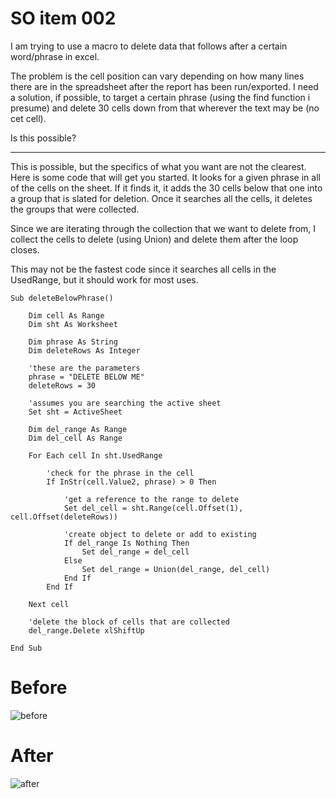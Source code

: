# SO item 002
I am trying to use a macro to delete data that follows after a certain word/phrase in excel.

The problem is the cell position can vary depending on how many lines there are in the spreadsheet after the report has been run/exported. I need a solution, if possible, to target a certain phrase (using the find function i presume) and delete 30 cells down from that wherever the text may be (no cet cell).

Is this possible?

----

This is possible, but the specifics of what you want are not the clearest. Here is some code that will get you started. It looks for a given phrase in all of the cells on the sheet. If it finds it, it adds the 30 cells below that one into a group that is slated for deletion. Once it searches all the cells, it deletes the groups that were collected.

Since we are iterating through the collection that we want to delete from, I collect the cells to delete (using Union) and delete them after the loop closes.

This may not be the fastest code since it searches all cells in the UsedRange, but it should work for most uses.

```
Sub deleteBelowPhrase()

    Dim cell As Range
    Dim sht As Worksheet

    Dim phrase As String
    Dim deleteRows As Integer

    'these are the parameters
    phrase = "DELETE BELOW ME"
    deleteRows = 30

    'assumes you are searching the active sheet
    Set sht = ActiveSheet

    Dim del_range As Range
    Dim del_cell As Range

    For Each cell In sht.UsedRange

        'check for the phrase in the cell
        If InStr(cell.Value2, phrase) > 0 Then

            'get a reference to the range to delete
            Set del_cell = sht.Range(cell.Offset(1), cell.Offset(deleteRows))

            'create object to delete or add to existing
            If del_range Is Nothing Then
                Set del_range = del_cell
            Else
                Set del_range = Union(del_range, del_cell)
            End If
        End If

    Next cell

    'delete the block of cells that are collected
    del_range.Delete xlShiftUp

End Sub

```

# Before

![before](https://i.stack.imgur.com/Qfuxv.png)

# After

![after](https://i.stack.imgur.com/hHYMs.png)
